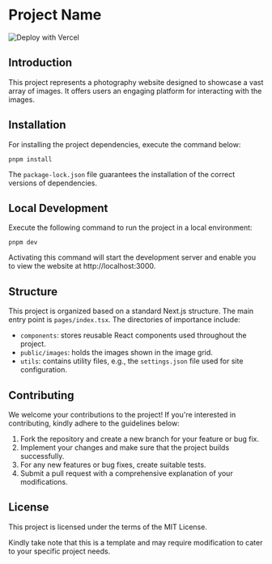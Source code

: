 # Project Name

![Deploy with Vercel](https://vercel.com/new/clone?repository-url=https%3A%2F%2Fgithub.com%2F9d8dev%2Fphotos&project-name=photos&repository-name=photos)

## Introduction

This project represents a photography website designed to showcase a vast array of images. It offers users an engaging platform for interacting with the images.

## Installation

For installing the project dependencies, execute the command below:

```
pnpm install
```

The `package-lock.json` file guarantees the installation of the correct versions of dependencies.

## Local Development

Execute the following command to run the project in a local environment:

```
pnpm dev
```

Activating this command will start the development server and enable you to view the website at http://localhost:3000.

## Structure

This project is organized based on a standard Next.js structure. The main entry point is `pages/index.tsx`. The directories of importance include:

- `components`: stores reusable React components used throughout the project.
- `public/images`: holds the images shown in the image grid.
- `utils`: contains utility files, e.g., the `settings.json` file used for site configuration.

## Contributing

We welcome your contributions to the project! If you're interested in contributing, kindly adhere to the guidelines below:

1. Fork the repository and create a new branch for your feature or bug fix.
2. Implement your changes and make sure that the project builds successfully.
3. For any new features or bug fixes, create suitable tests.
4. Submit a pull request with a comprehensive explanation of your modifications.

## License

This project is licensed under the terms of the MIT License.

Kindly take note that this is a template and may require modification to cater to your specific project needs.
